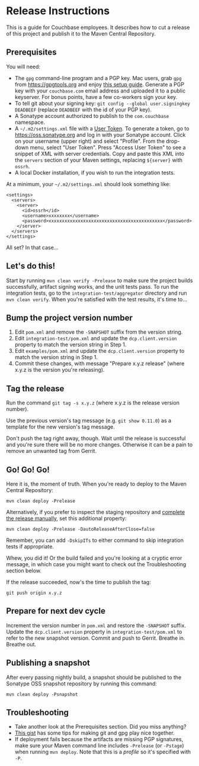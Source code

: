 # Release Instructions

This is a guide for Couchbase employees. It describes how to cut a release of this project
and publish it to the Maven Central Repository.


## Prerequisites

You will need:
* The `gpg` command-line program and a PGP key. Mac users, grab `gpg` from
https://gpgtools.org and enjoy
[this setup guide](http://notes.jerzygangi.com/the-best-pgp-tutorial-for-mac-os-x-ever/).
Generate a PGP key with your `couchbase.com` email address and uploaded it
to a public keyserver. For bonus points, have a few co-workers sign your key.
* To tell git about your signing key: `git config --global user.signingkey DEADBEEF`
(replace `DEADBEEF` with the id of your PGP key).
* A Sonatype account authorized to publish to the `com.couchbase` namespace.
* A `~/.m2/settings.xml` file with a
[User Token](https://blog.sonatype.com/2012/08/securing-repository-credentials-with-nexus-pro-user-tokens/).
To generate a token, go to https://oss.sonatype.org and log in with your Sonatype account.
Click on your username (upper right) and select "Profile". From the drop-down menu,
select "User Token". Press "Access User Token" to see a snippet of XML with server credentials.
Copy and paste this XML into the `servers` section of your Maven settings,
replacing `${server}` with `ossrh`.
* A local Docker installation, if you wish to run the integration tests.

At a minimum, your `~/.m2/settings.xml` should look something like:

    <settings>
      <servers>
        <server>
          <id>ossrh</id>
          <username>xxxxxxxx</username>
          <password>xxxxxxxxxxxxxxxxxxxxxxxxxxxxxxxxxxxxxxxxxxx</password>
        </server>
      </servers>
    </settings>

All set? In that case...


## Let's do this!

Start by running `mvn clean verify -Prelease` to make sure the project builds successfully,
artifact signing works, and the unit tests pass. To run the integration tests, go to the
`integration-test/aggregator` directory and run `mvn clean verify`.
When you're satisfied with the test results, it's time to...


## Bump the project version number

1. Edit `pom.xml` and remove the `-SNAPSHOT` suffix from the version string.
2. Edit `integration-test/pom.xml` and update the `dcp.client.version` property to match the version string in Step 1.
3. Edit `examples/pom.xml` and update the `dcp.client.version` property to match the version string in Step 1.
4. Commit these changes, with message "Prepare x.y.z release"
(where x.y.z is the version you're releasing).


## Tag the release

Run the command `git tag -s x.y.z` (where x.y.z is the release version number).

Use the previous version's tag message (e.g. `git show 0.11.0`) as a template for
the new version's tag message.

Don't push the tag right away, though. Wait until the release is successful and you're sure
there will be no more changes. Otherwise it can be a pain to remove an unwanted tag from Gerrit.


## Go! Go! Go!

Here it is, the moment of truth. When you're ready to deploy to the Maven Central Repository:

    mvn clean deploy -Prelease

Alternatively, if you prefer to inspect the staging repository and
[complete the release manually](https://central.sonatype.org/pages/releasing-the-deployment.html),
set this additional property:

    mvn clean deploy -Prelease -DautoReleaseAfterClose=false

Remember, you can add `-DskipITs` to either command to skip integration tests if appropriate.

Whew, you did it! Or the build failed and you're looking at a cryptic error message, in which
case you might want to check out the Troubleshooting section below.

If the release succeeded, now's the time to publish the tag:

    git push origin x.y.z

## Prepare for next dev cycle

Increment the version number in `pom.xml` and restore the `-SNAPSHOT` suffix.
Update the `dcp.client.version` property in `integration-test/pom.xml` to refer to the
new snapshot version.
Commit and push to Gerrit. Breathe in. Breathe out.

## Publishing a snapshot

After every passing nightly build, a snapshot should be published to the Sonatype OSS snapshot repository by running this command:

    mvn clean deploy -Psnapshot

## Troubleshooting

* Take another look at the Prerequisites section. Did you miss anything?
* [This gist](https://gist.github.com/danieleggert/b029d44d4a54b328c0bac65d46ba4c65) has
some tips for making git and gpg play nice together.
* If deployment fails because the artifacts are missing PGP signatures, make sure your Maven
command line includes `-Prelease` (or `-Pstage`) when running `mvn deploy`.
Note that this is a *profile* so it's specified with `-P`.
